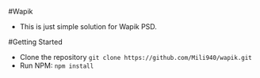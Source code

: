 #Wapik

- This is just simple solution for Wapik PSD.

#Getting Started

- Clone the repository
```git clone https://github.com/Mili940/wapik.git```
- Run NPM: ```npm install```